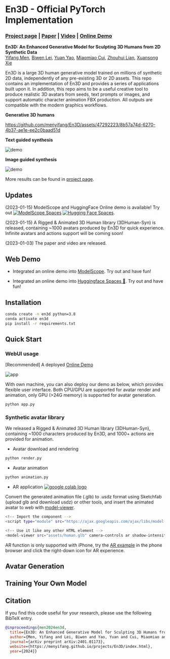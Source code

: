 # En3D - Official PyTorch Implementation

### [Project page](https://menyifang.github.io/projects/En3D/index.html) | [Paper](https://arxiv.org/abs/2401.01173) | [Video](https://www.youtube.com/watch?v=YxMjaKgGdCc&t=5s) | [Online Demo](https://modelscope.cn/studios/alibaba_openvision_3dgen/En3D/summary)

**En3D: An Enhanced Generative Model for Sculpting 3D Humans from 2D Synthetic Data**<br>
[Yifang Men](https://menyifang.github.io/), 
[Biwen Lei](mailto:biwen.lbw@alibaba-inc.com), 
[Yuan Yao](mailto:yaoy92@gmail.com), 
[Miaomiao Cui](mailto:miaomiao.cmm@alibaba-inc.com),
[Zhouhui Lian](https://www.icst.pku.edu.cn/zlian/),
[Xuansong Xie](https://scholar.google.com/citations?user=M0Ei1zkAAAAJ&hl=en)<br>

En3D is a large 3D human generative model trained on millions of synthetic 2D data, independently of any pre-existing 3D or 2D assets. 
This repo contains an implementation of En3D and provides a series of applications built upon it. In addition, this repo aims to be a useful creative tool to produce realistic 3D avatars from seeds, text prompts or images, and support automatic character animation FBX production. 
All outputs are compatible with the modern graphics workflows. 



**Generative 3D humans**<br> 

https://github.com/menyifang/En3D/assets/47292223/8b57a74d-6270-4b37-ae1e-ee2c0baad51d


**Text guided synthesis**<br> 

![demo](assets/demo_text.gif)


**Image guided synthesis**<br> 

![demo](assets/demo_img.gif)

More results can be found in [project page](https://menyifang.github.io/projects/En3D/index.html).


## Updates
(2023-01-15) ModelScope and HuggingFace Online demo is available! Try out [![ModelScope Spaces](
https://img.shields.io/badge/ModelScope-Spaces-blue)](https://modelscope.cn/studios/alibaba_openvision_3dgen/En3D/summary) [![Hugging Face Spaces](https://img.shields.io/badge/%F0%9F%A4%97%20Hugging%20Face-Spaces-blue)](https://huggingface.co/spaces/menyifang/En3D). 

(2023-01-15) A Rigged & Animated 3D Human library (3DHuman-Syn) is released, containing ~1000 avatars produced by En3D for quick experience. Infinite avatars and actions support will be coming soon!

(2023-01-03) The paper and video are released.


## Web Demo

- Integrated an online demo into [ModelScope](https://modelscope.cn/studios/alibaba_openvision_3dgen/En3D/summary). Try out and have fun!

- Integrated an online demo into [Huggingface Spaces 🤗](https://huggingface.co/spaces/menyifang/En3D). Try out and have fun!


## Installation
```bash
conda create -n en3d python=3.8
conda activate en3d
pip install -r requirements.txt
```

## Quick Start

### WebUI usage
[Recommended] A deployed [Online Demo](https://modelscope.cn/studios/alibaba_openvision_3dgen/En3D/summary)

![app](assets/app_thumb.png)


With own machine, you can also deploy our demo as below, which provides flexible user interface. Both CPU/GPU are supported for avatar render and animation, only GPU (>24G memory) is supported for avatar generation.

```bash
python app.py
```

### Synthetic avatar library

We released a Rigged & Animated 3D Human library (3DHuman-Syn), containing ~1000 characters produced by En3D, and 1000+ actions are provided for animation.

- Avatar download and rendering
```bash
python render.py
```

- Avatar animation
```bash
python animation.py
```


- AR application <a href="https://3d-studio123.github.io/"><img src="https://img.shields.io/badge/Open in-iphone-blue" alt="google colab logo"></a> 


Convert the generated animation file (.glb) to .usdz format using Sketchfab (upload glb and download usdz) or other tools, and insert the animated avatar to web with [model-viewer](https://modelviewer.dev/).

```bash
<!-- Import the component -->
<script type="module" src="https://ajax.googleapis.com/ajax/libs/model-viewer/3.3.0/model-viewer.min.js"></script>

<!-- Use it like any other HTML element -->
<model-viewer src="assets/human.glb" camera-controls ar shadow-intensity="1" ios-src="assets/human.usdz"></model-viewer>

```
AR function is only supported with iPhone, try the [AR example](https://3d-studio123.github.io/) in the phone browser and click the right-down icon for AR experience.



## Avatar Generation



## Training Your Own Model




## Citation

If you find this code useful for your research, please use the following BibTeX entry.

```bibtex
@inproceedings{men2024en3d,
  title={En3D: An Enhanced Generative Model for Sculpting 3D Humans from 2D Synthetic Data},
  author={Men, Yifang and Lei, Biwen and Yao, Yuan and Cui, Miaomiao and Lian, Zhouhui and Xie, Xuansong},
  journal={arXiv preprint arXiv:2401.01173},
  website={https://menyifang.github.io/projects/En3D/index.html},
  year={2024}}
```
